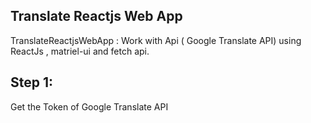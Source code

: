 ## Translate Reactjs Web App

TranslateReactjsWebApp : Work with Api ( Google Translate API) using ReactJs , matriel-ui and fetch api. 

## Step 1: 
Get the Token of Google Translate API

